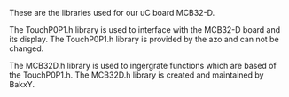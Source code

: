 These are the libraries used for our uC board MCB32-D.

The TouchP0P1.h library is used to interface with the MCB32-D board and its display.
The TouchP0P1.h library is provided by the azo and can not be changed.

The MCB32D.h library is used to ingergrate functions which are based of the TouchP0P1.h.
The MCB32D.h library is created and maintained by BakxY.
